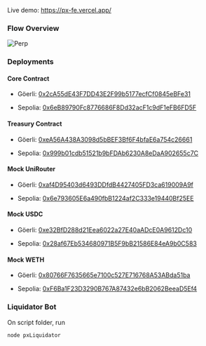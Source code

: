 Live demo: https://px-fe.vercel.app/

### Flow Overview

![Perp](https://user-images.githubusercontent.com/26146738/228555549-fae16a0c-b178-43f3-9ea8-67f597ee746f.png)

### Deployments

#### Core Contract
- Göerli: [0x2cA55dE43F7DD43E2F99b5177ecfCf0845eBFe31](https://goerli.etherscan.io/address/0x2cA55dE43F7DD43E2F99b5177ecfCf0845eBFe31#code)

- Sepolia: [0x6eB89790Fc8776686F8Dd32acF1c9dF1eFB6FD5F](https://goerli.etherscan.io/address/0x6eB89790Fc8776686F8Dd32acF1c9dF1eFB6FD5F#code)

#### Treasury Contract
- Göerli: [0xeA56A438A3098d5bBEF3Bf6F4bfaE6a754c26661](https://goerli.etherscan.io/address/0xeA56A438A3098d5bBEF3Bf6F4bfaE6a754c26661#code)

- Sepolia: [0x999b01cdb51521b9bFDAb6230A8eDaA902655c7C](https://goerli.etherscan.io/address/0x999b01cdb51521b9bFDAb6230A8eDaA902655c7C#code)

#### Mock UniRouter
- Göerli: [0xaf4D95403d6493DDfdB4427405FD3ca619009A9f](https://goerli.etherscan.io/address/0xaf4D95403d6493DDfdB4427405FD3ca619009A9f#code)

- Sepolia: [0x6e793605E6a490fbB1224af2C333e19440Bf25EE](https://goerli.etherscan.io/address/0x6e793605E6a490fbB1224af2C333e19440Bf25EE#code)

#### Mock USDC
- Göerli: [0xe32BfD288d21Eea6022a27E40aADcE0A9612Dc10](https://goerli.etherscan.io/address/0xe32BfD288d21Eea6022a27E40aADcE0A9612Dc10#code)

- Sepolia: [0x28af67Eb534680971B5F9bB21586E84eA9b0C583](https://goerli.etherscan.io/address/0x28af67Eb534680971B5F9bB21586E84eA9b0C583#code)

#### Mock WETH
- Göerli: [0x80766F7635665e7100c527E716768A53ABda51ba](https://goerli.etherscan.io/address/0x80766F7635665e7100c527E716768A53ABda51ba#code)

- Sepolia: [0xF6Ba1F23D3290B767A87432e6bB2062BeeaD5Ef4](https://goerli.etherscan.io/address/0xF6Ba1F23D3290B767A87432e6bB2062BeeaD5Ef4#code)

### Liquidator Bot

On script folder, run

```
node pxLiquidator
```
